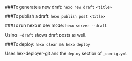 ###To generate a new draft:
`hexo new draft <title>`

###To publish a draft:
`hexo publish post <title>`

###To run hexo in dev mode:
`hexo server --draft`

Using `--draft` shows draft posts as well.

###To deploy:
`hexo clean && hexo deploy`

Uses hex-deployer-git and the `deploy` section of `_config.yml`
